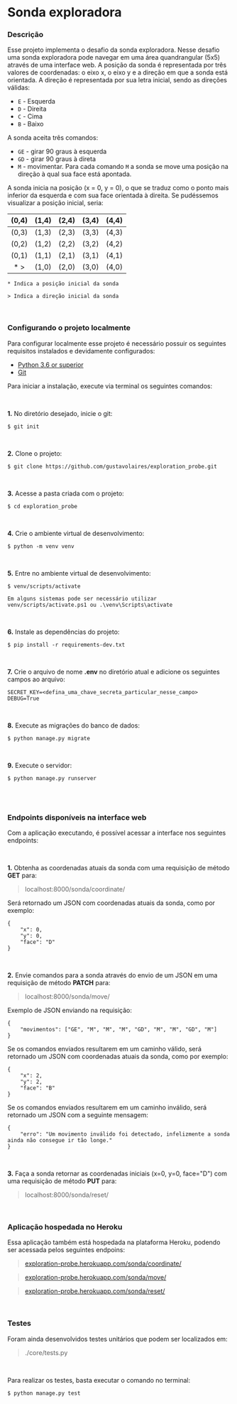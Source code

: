 # Sonda exploradora

### Descrição

Esse projeto implementa o desafio da sonda exploradora. Nesse desafio uma sonda exploradora pode navegar em uma área quandrangular (5x5) através de uma interface web. A posição da sonda é representada por três valores de coordenadas: o eixo x, o eixo y e a direção em que a sonda está orientada. A direção é representada por sua letra inicial, sendo as direções válidas:

- `E` - Esquerda
- `D` - Direita
- `C` - Cima
- `B` - Baixo

A sonda aceita três comandos:

- `GE` - girar 90 graus à esquerda
- `GD` - girar 90 graus à direta
- `M` - movimentar. Para cada comando `M` a sonda se move uma posição na direção à qual sua face está apontada.

A sonda inicia na posição (x = 0, y = 0), o que se traduz como o ponto mais inferior da esquerda e com sua face orientada à direita.
Se pudéssemos visualizar a posição inicial, seria:

| (0,4) |  (1,4) | (2,4) |  (3,4) | (4,4) |
|:-----:|  ----  |  ---- |  ----  |  ---- |
| (0,3) |  (1,3) | (2,3) |  (3,3) | (4,3) |
| (0,2) |  (1,2) | (2,2) |  (3,2) | (4,2) |
| (0,1) |  (1,1) | (2,1) |  (3,1) | (4,1) |
| * >   |  (1,0) | (2,0) |  (3,0) | (4,0) |

`* Indica a posição inicial da sonda`

`> Indica a direção inicial da sonda`

<br/>

### Configurando o projeto localmente

Para configurar localmente esse projeto é necessário possuir os seguintes requisitos instalados e devidamente configurados:

- [Python 3.6 or superior](https://www.python.org/downloads/)
- [Git](https://git-scm.com/downloads)

Para iniciar a instalação, execute via terminal os seguintes comandos:

<br/>

**1.** No diretório desejado, inicie o git:
```shell script
$ git init
```
<br/>

**2.** Clone o projeto:
```shell script
$ git clone https://github.com/gustavolaires/exploration_probe.git
```
<br/>

**3.** Acesse a pasta criada com o projeto:
```shell script
$ cd exploration_probe
```
<br/>

**4.** Crie o ambiente virtual de desenvolvimento:
```shell script
$ python -m venv venv
```
<br/>

**5.** Entre no ambiente virtual de desenvolvimento:
```shell script
$ venv/scripts/activate
```
`Em alguns sistemas pode ser necessário utilizar venv/scripts/activate.ps1 ou .\venv\Scripts\activate`

<br/>

**6.** Instale as dependências do projeto:
```shell script
$ pip install -r requirements-dev.txt
```
<br/>

**7.** Crie o arquivo de nome **.env** no diretório atual e adicione os seguintes campos ao arquivo:
```shell script
SECRET_KEY=<defina_uma_chave_secreta_particular_nesse_campo>
DEBUG=True
```
<br/>

**8.** Execute as migrações do banco de dados:
```shell script
$ python manage.py migrate
```
<br/>

**9.** Execute o servidor:
```shell script
$ python manage.py runserver
```
<br/>

<br/>

### Endpoints disponíveis na interface web

Com a aplicação executando, é possível acessar a interface nos seguintes endpoints:

<br/>

**1.** Obtenha as coordenadas atuais da sonda com uma requisição de método **GET** para:
> localhost:8000/sonda/coordinate/

Será retornado um JSON com coordenadas atuais da sonda, como por exemplo:
```
{
    "x": 0,
    "y": 0,
    "face": "D"
}
```
<br/>

**2.** Envie comandos para a sonda através do envio de um JSON em uma requisição de método **PATCH** para:
> localhost:8000/sonda/move/

Exemplo de JSON enviando na requisição:
```
{
    "movimentos": ["GE", "M", "M", "M", "GD", "M", "M", "GD", "M"]
}
```

Se os comandos enviados resultarem em um caminho válido, será retornado um JSON com coordenadas atuais da sonda, como por exemplo:
```
{
    "x": 2,
    "y": 2,
    "face": "B"
}
```

Se os comandos enviados resultarem em um caminho inválido, será retornado um JSON com a seguinte mensagem:
```
{
    "erro": "Um movimento inválido foi detectado, infelizmente a sonda ainda não consegue ir tão longe."
}
```
<br/>

**3.** Faça a sonda retornar as coordenadas iniciais (x=0, y=0, face="D") com uma requisição de método **PUT** para:
> localhost:8000/sonda/reset/

<br/>

### Aplicação hospedada no Heroku

Essa aplicação também está hospedada na plataforma Heroku, podendo ser acessada pelos seguintes endpoins:

> [exploration-probe.herokuapp.com/sonda/coordinate/](https://exploration-probe.herokuapp.com/sonda/coordinate/)

> [exploration-probe.herokuapp.com/sonda/move/](https://exploration-probe.herokuapp.com/sonda/move/)

> [exploration-probe.herokuapp.com/sonda/reset/](https://exploration-probe.herokuapp.com/sonda/reset/)

<br/>

### Testes

Foram ainda desenvolvidos testes unitários que podem ser localizados em:

> ./core/tests.py

<br/>

Para realizar os testes, basta executar o comando no terminal:

```shell script
$ python manage.py test
```
